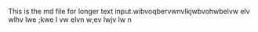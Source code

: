 This is the md file for longer text input.wibvoqbervwnvlkjwbvohwbelvw elv wlhv lwe ;kwe l vw elvn w;ev lwjv lw n